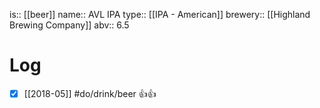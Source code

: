 is:: [[beer]]
name:: AVL IPA
type:: [[IPA - American]]
brewery:: [[Highland Brewing Company]]
abv:: 6.5

# Log
- [x] [[2018-05]] #do/drink/beer 👍👍
